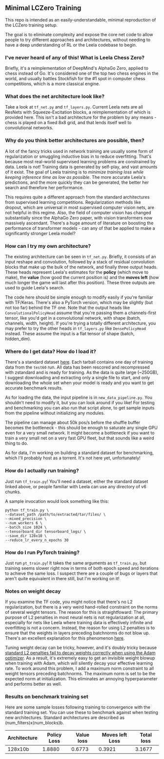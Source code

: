 ## Minimal LCZero Training

This repo is intended as an easily-understandable, minimal reproduction of the LCZero training setup.

The goal is to eliminate complexity and expose the core net code to allow people to try different approaches
and architectures, without needing to have a deep understanding of RL or the Leela codebase to begin.

### I've never heard of any of this! What is Leela Chess Zero?
Briefly, it's a reimplementation of DeepMind's AlphaGo Zero, applied to chess instead of Go. It's considered
one of the top two chess engines in the world, and usually battles Stockfish for the #1 spot in computer chess
competitions, which is a more classical engine.

### What does the net architecture look like?

Take a look at `tf_net.py` and `tf_layers.py`. Current Leela nets are all ResNets with Squeeze-Excitation blocks,
a reimplementation of which is provided here. This isn't a bad architecture for the problem by any means - 
chess is played on a fixed 8x8 grid, and that lends itself well to convolutional networks.

### Why do you think better architectures are possible, then?

A lot of the fancy tricks used in network training are usually some form of regularization or smuggling inductive bias
in to reduce overfitting. That's because most real-world supervised learning problems are constrained by data. 
Leela is not! Training data is generated by self-play, and vast amounts of it exist. The goal of Leela training
is to *minimize training loss while keeping inference time as low as possible*. The more accurate Leela's predictions,
and the more quickly they can be generated, the better her search and therefore her performance.

This requires quite a different approach from the standard architectures from supervised learning competitions. 
Regularization methods like dropout, which are universal in most supervised computer vision nets, are not helpful in
this regime. Also, the field of computer vision has changed substantially since the AlphaGo Zero paper, with vision
transformers now massively ascendant. There's a huge amount of literature on boosting the performance of transformer
models - can any of that be applied to make a significantly stronger Leela model?

### How can I try my own architecture?

The existing architecture can be seen in `tf_net.py`. Briefly, it consists of an input reshape and convolution, followed
by a stack of residual convolution blocks that make up the bulk of the network, and finally three output heads. These
heads represent Leela's estimates for the **policy** (which move to make), the **value** (how good the current position
is) and the **moves left** (how much longer the game will last after this position). These three outputs
are used to guide Leela's search.

The code here should be simple enough to modify easily if you're familiar with TF/Keras. There's also a PyTorch
version, which may be slightly (but not too far) behind the TF one.
Note that the output heads like `ConvolutionalPolicyHead` assume that you're passing them a channels-first tensor,
like you'd get in a convolutional network, with shape (batch, channels, width, height). If you're trying a totally 
different architecture, you may prefer to try the other heads in `tf_layers.py` like `DensePolicyHead` instead. 
These assume the input is a flat tensor of shape (batch, hidden_dim).

### Where do I get data? How do I load it?

There's a standard dataset [here](https://drive.google.com/drive/folders/1kPVhp9unMFFMrm5KpRw21HGhXUgAZPjo?usp=sharing).
Each tarball contains one day of training data from the `test60` run. All data has been rescored and recompressed
with zstandard and is ready for training. As the data is quite large (~250GB), I suggest downloading and extracting only
a single file to start, and only downloading the whole set when your model is ready and you want to get accurate
benchmark results. 

As for loading the data, the input pipeline is in `new_data_pipeline.py`. You shouldn't need to modify it, but you can 
look around if you like! For testing and benchmarking you can also run that script alone, to get sample inputs from the
pipeline without initializing any modules.

The pipeline can manage about 50k pos/s before the shuffle buffer becomes the bottleneck - this should be enough to 
saturate any single GPU even for a very small network. It might become a bottleneck if you want to train a very small
net on a very fast GPU fleet, but that sounds like a weird thing to do.

As for data, I'm working on building a standard dataset for benchmarking, which I'll probably host as a torrent. It's not 
here yet, unfortunately!

### How do I actually run training?

Just run `tf_train.py`! You'll need a dataset, either the standard dataset linked above, or people familiar
with Leela can use any directory of v6 chunks.

A sample invocation would look something like this:

```
python tf_train.py \
--dataset_path /path/to/extracted/tar/files/ \
--mixed_precision \
--num_workers 6 \
--batch_size 1024 \
--tensorboard_dir tensorboard_logs/ \
--save_dir 128x10 \
--reduce_lr_every_n_epochs 30
```

### How do I run PyTorch training?

Just run `pt_train.py`! It takes the same arguments as `tf_train.py`, but training seems slower right now 
in terms of both epoch speed and iterations to achieve the same loss. I suspect there are a couple of bugs
or layers that aren't quite equivalent in there still, but I'm working on it!

### Notes on weight decay

If you examine the TF code, you might notice that there's no L2 regularization, but there is a very weird
hand-rolled constraint on the norms of several weight tensors. The reason for this is straightfoward: The 
primary purpose of L2 penalties in most neural nets is not regularization at all, especially for nets like
Leela where training data is effectively infinite and overfitting is not a concern. Instead, the reason for
using L2 penalties is to ensure that the weights in layers preceding batchnorms do not blow up. There's an
excellent explanation for this phenomenon [here](https://blog.janestreet.com/l2-regularization-and-batch-norm/).

Tuning weight decay can be tricky, however, and it's doubly tricky because [standard L2 penalties fail to decay
weights correctly when using the Adam optimizer](https://arxiv.org/abs/1711.05101). As a result, it's extremely
easy to get an invisible weight blowup when training with Adam, which will silently decay your effective learning 
rate. To work around this problem, I add a maximum norm constraint to all weight tensors
preceding batchnorms. The maximum norm is set to be the expected norm at initialization. This eliminates an
annoying hyperparameter and performs better as well.

### Results on benchmark training set

Here are some sample losses following training to convergence with the standard training set. You can use these to
benchmark against when testing new architectures. Standard architectures are described as (num_filters)x(num_blocks)b.

| Architecture | Policy Loss | Value loss | Moves left Loss | Total loss |
|--------------|-------------|------------|-----------------|------------|
| 128x10b      |   1.8880    | 0.6773     | 0.3921          | 3.1677     |

### 